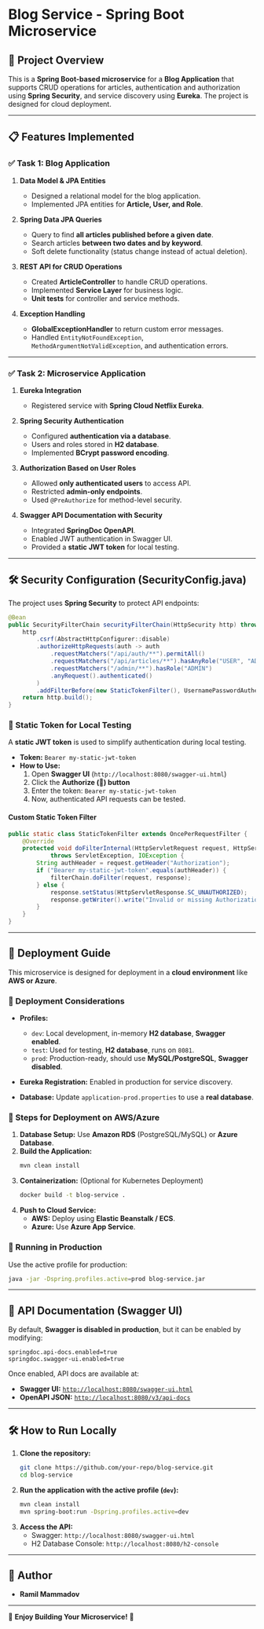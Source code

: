 # Blog Service - Spring Boot Microservice

## 📌 Project Overview
This is a **Spring Boot-based microservice** for a **Blog Application** that supports CRUD operations for articles, authentication and authorization using **Spring Security**, and service discovery using **Eureka**. The project is designed for cloud deployment.

---

## 📋 Features Implemented
### ✅ **Task 1: Blog Application**
1. **Data Model & JPA Entities**
    - Designed a relational model for the blog application.
    - Implemented JPA entities for **Article, User, and Role**.

2. **Spring Data JPA Queries**
    - Query to find **all articles published before a given date**.
    - Search articles **between two dates and by keyword**.
    - Soft delete functionality (status change instead of actual deletion).

3. **REST API for CRUD Operations**
    - Created **ArticleController** to handle CRUD operations.
    - Implemented **Service Layer** for business logic.
    - **Unit tests** for controller and service methods.

4. **Exception Handling**
    - **GlobalExceptionHandler** to return custom error messages.
    - Handled `EntityNotFoundException`, `MethodArgumentNotValidException`, and authentication errors.

---

### ✅ **Task 2: Microservice Application**
1. **Eureka Integration**
    - Registered service with **Spring Cloud Netflix Eureka**.

2. **Spring Security Authentication**
    - Configured **authentication via a database**.
    - Users and roles stored in **H2 database**.
    - Implemented **BCrypt password encoding**.

3. **Authorization Based on User Roles**
    - Allowed **only authenticated users** to access API.
    - Restricted **admin-only endpoints**.
    - Used `@PreAuthorize` for method-level security.

4. **Swagger API Documentation with Security**
    - Integrated **SpringDoc OpenAPI**.
    - Enabled JWT authentication in Swagger UI.
    - Provided a **static JWT token** for local testing.

---

## 🛠️ **Security Configuration (SecurityConfig.java)**
The project uses **Spring Security** to protect API endpoints:

```java
@Bean
public SecurityFilterChain securityFilterChain(HttpSecurity http) throws Exception {
    http
        .csrf(AbstractHttpConfigurer::disable)
        .authorizeHttpRequests(auth -> auth
            .requestMatchers("/api/auth/**").permitAll()
            .requestMatchers("/api/articles/**").hasAnyRole("USER", "ADMIN")
            .requestMatchers("/admin/**").hasRole("ADMIN")
            .anyRequest().authenticated()
        )
        .addFilterBefore(new StaticTokenFilter(), UsernamePasswordAuthenticationFilter.class);
    return http.build();
}
```

### **🔹 Static Token for Local Testing**
A **static JWT token** is used to simplify authentication during local testing.

- **Token:** `Bearer my-static-jwt-token`
- **How to Use:**
    1. Open **Swagger UI** (`http://localhost:8080/swagger-ui.html`)
    2. Click the **Authorize (🔑) button**
    3. Enter the token: `Bearer my-static-jwt-token`
    4. Now, authenticated API requests can be tested.

#### **Custom Static Token Filter**
```java
public static class StaticTokenFilter extends OncePerRequestFilter {
    @Override
    protected void doFilterInternal(HttpServletRequest request, HttpServletResponse response, FilterChain filterChain)
            throws ServletException, IOException {
        String authHeader = request.getHeader("Authorization");
        if ("Bearer my-static-jwt-token".equals(authHeader)) {
            filterChain.doFilter(request, response);
        } else {
            response.setStatus(HttpServletResponse.SC_UNAUTHORIZED);
            response.getWriter().write("Invalid or missing Authorization header");
        }
    }
}
```

---

## 🚀 **Deployment Guide**
This microservice is designed for deployment in a **cloud environment** like **AWS or Azure**.

### **🔹 Deployment Considerations**
- **Profiles:**
    - `dev`: Local development, in-memory **H2 database**, **Swagger enabled**.
    - `test`: Used for testing, **H2 database**, runs on `8081`.
    - `prod`: Production-ready, should use **MySQL/PostgreSQL**, **Swagger disabled**.

- **Eureka Registration:** Enabled in production for service discovery.
- **Database:** Update `application-prod.properties` to use a **real database**.

### **🔹 Steps for Deployment on AWS/Azure**
1. **Database Setup:** Use **Amazon RDS** (PostgreSQL/MySQL) or **Azure Database**.
2. **Build the Application:**
   ```sh
   mvn clean install
   ```
3. **Containerization:** (Optional for Kubernetes Deployment)
   ```sh
   docker build -t blog-service .
   ```
4. **Push to Cloud Service:**
    - **AWS:** Deploy using **Elastic Beanstalk / ECS**.
    - **Azure:** Use **Azure App Service**.

### **🔹 Running in Production**
Use the active profile for production:
```sh
java -jar -Dspring.profiles.active=prod blog-service.jar
```

---

## 📜 **API Documentation (Swagger UI)**
By default, **Swagger is disabled in production**, but it can be enabled by modifying:
```properties
springdoc.api-docs.enabled=true
springdoc.swagger-ui.enabled=true
```

Once enabled, API docs are available at:
- **Swagger UI:** [`http://localhost:8080/swagger-ui.html`](http://localhost:8080/swagger-ui.html)
- **OpenAPI JSON:** [`http://localhost:8080/v3/api-docs`](http://localhost:8080/v3/api-docs)

---

## 🛠 **How to Run Locally**
1. **Clone the repository:**
   ```sh
   git clone https://github.com/your-repo/blog-service.git
   cd blog-service
   ```
2. **Run the application with the active profile (`dev`):**
   ```sh
   mvn clean install
   mvn spring-boot:run -Dspring.profiles.active=dev
   ```
3. **Access the API:**
    - Swagger: `http://localhost:8080/swagger-ui.html`
    - H2 Database Console: `http://localhost:8080/h2-console`

---

## **👥 Author**
- **Ramil Mammadov**

---

🚀 **Enjoy Building Your Microservice!** 🎯


